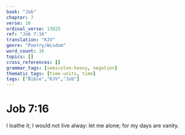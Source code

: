 ```yaml
---
book: "Job"
chapter: 7
verse: 16
ordinal_verse: 13025
ref: "Job 7:16"
translation: "KJV"
genre: "Poetry/Wisdom"
word_count: 16
topics: []
cross_references: []
grammar_tags: [semicolon-heavy, negation]
thematic_tags: [time-units, time]
tags: ["Bible","KJV","Job"]
---
```


# Job 7:16

I loathe it; I would not live alway: let me alone; for my days are vanity.
